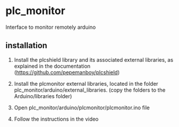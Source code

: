 # plc_monitor
Interface to monitor remotely arduino

## installation

1. Install the plcshield library and its associated external libraries, as explained in the documentation (https://github.com/pepemanboy/plcshield)

2. Install the plcmonitor external libraries, located in the folder plc_monitor/arduino/external_libraries. (copy the folders to the Arduino/libraries folder)

3. Open plc_monitor/arduino/plcmonitor/plcmonitor.ino file

4. Follow the instructions in the video
